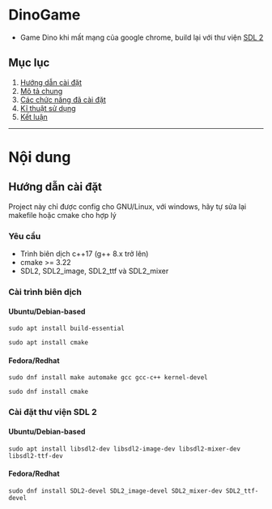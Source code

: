 # DinoGame
- Game Dino khi mất mạng của google chrome, build lại với thư viện [SDL 2](https://www.libsdl.org/)

## Mục lục
  1. [Hướng dẫn cài đặt](##Hướng-dẫn-cài-đặt) 
  2. [Mô tả chung](##Mô-tả-chung)
  3. [Các chức năng đã cài đặt](##Chức-năng)
  4. [Kĩ thuật sử dụng](##Kĩ-thuật)
  5. [Kết luận](##Kết-luận)

---
# Nội dung

## Hướng dẫn cài đặt
  Project này chỉ được config cho GNU/Linux, với windows, hãy tự sửa lại makefile hoặc cmake cho hợp lý
  ### Yêu cầu
  - Trình biên dịch c++17 (g++ 8.x trở lên)
  - cmake >= 3.22
  - SDL2, SDL2_image, SDL2_ttf và SDL2_mixer
  
  ### Cài trình biên dịch
  #### Ubuntu/Debian-based
  ```shell
  sudo apt install build-essential
 
  ```
  ```shell
  sudo apt install cmake
  ```
  #### Fedora/Redhat
  ```shell
  sudo dnf install make automake gcc gcc-c++ kernel-devel
 
  ```
  ```shell
  sudo dnf install cmake
  ```
  ### Cài đặt thư viện SDL 2
  #### Ubuntu/Debian-based
  ```shell
  sudo apt install libsdl2-dev libsdl2-image-dev libsdl2-mixer-dev libsdl2-ttf-dev
 
  ```
  #### Fedora/Redhat
  ```shell
  sudo dnf install SDL2-devel SDL2_image-devel SDL2_mixer-dev SDL2_ttf-devel
  ```
  
  
  
